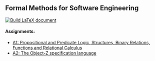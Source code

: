 ## Formal Methods for Software Engineering
[![Build LaTeX document](https://github.com/DukeNgn/Formal-Methods-for-Software-Engineering/actions/workflows/compile-latex.yml/badge.svg?branch=master)](https://github.com/DukeNgn/Formal-Methods-for-Software-Engineering/actions/workflows/compile-latex.yml)

#### Assignments:
+ [A1: Propositional and Predicate Logic, Structures, Binary Relations, Functions and Relational Calculus](./Assignment1)
+ [A2: The Object-Z specification language](./Assignment2)

